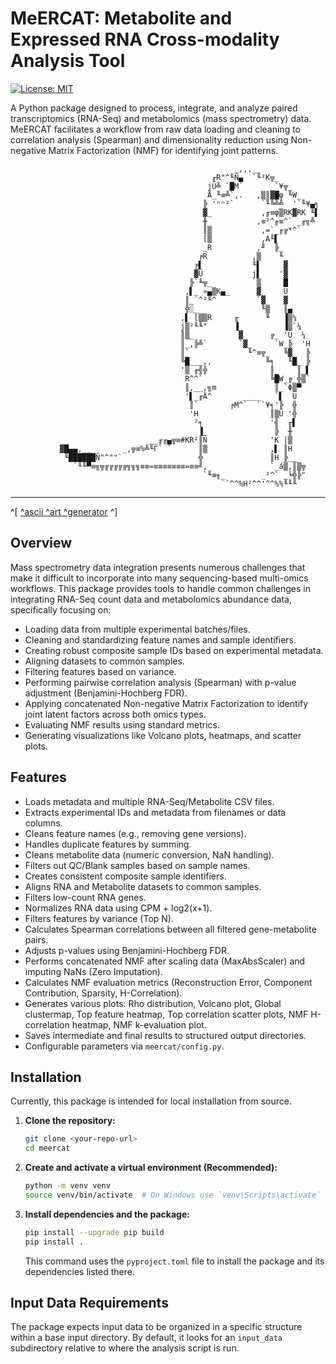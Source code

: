 # MeERCAT: Metabolite and Expressed RNA Cross-modality Analysis Tool

[![License: MIT](https://img.shields.io/badge/License-MIT-yellow.svg)](https://opensource.org/licenses/MIT) <!-- Choose your license and update badge -->

A Python package designed to process, integrate, and analyze paired transcriptomics (RNA-Seq) and metabolomics (mass spectrometry) data. MeERCAT facilitates a workflow from raw data loading and cleaning to correlation analysis (Spearman) and dimensionality reduction using Non-negative Matrix Factorization (NMF) for identifying joint patterns.

     
     
     
                                                      _,,,__
                                                 ╓R"^╙Ñ▄  `╙²K╦_
                                                jÜ╩ `█M`      _`¥╦_
                                                Å_╙≡╩`,.   ,▒║▓█φ ╙W_
                                               ╠ 'ⁿⁿ²`      `╙╚╩╩  '`╙¥▄╕
                                               ▓_           ,╓≡φ▒RK▓RK ╙▌
                                               ╫           ,≡²^╓≡^` _╓╗╩
                                               ║▒           ,=`_╓╔*^`
                                               [▒           ,A╙▌
                                               _R          ,╜  ╠_
                                              ╒R          ,▒    ╙_
                                             ╒▌           ╙▌     ▓
                                             ▓Ü           j▌    '▓
                                            ╠`╙╦_          ▒     █
                                           ,▌_ »▄▒K▄_      ▓_    Ü
                                           ║_`^²╙^         `▓    ▓
                                           ╬░_              ╙▒   ║▄
                                          ,▌ [▒▒R     ╓      ╙   ▐▒¼
                                          j▒²╙╙"      ▐_         ▐▒`¼
                                          ║▒_          ▓      ╔_ 'Ü  ¼
                                          ║_,╠╩`       `▓_     `W_╠  'H
                                          ║`             ╙^≡╦_   ╚▓   ╠
                                          ╚█___,,            ╚╕   ╙█_ ╠
                                          '▒ ╓╣╬              ║_    ║_▌
                                           R^^`               ╚█W_╔_╬▒`
                                           ║,__,╗m             ║_`Φ▒▀
                                           '▌_╓Ä^       ____   `▌  Ü
                                            ║`       ╒M^`  ``¥╕'╠  ╬
                                            'H                ║▒Ü '╬
                                             ²╕               '╣  ╓▌
                                              ▐_               ╠  ╫
                                   __╓╓▄╦≡#KR²║Ñ              'K |▒
               ▓█▄▄,__       _,╦≡%╩╙Γ` `      ║▒              ,▌ ║H
                ╙██████Ñ"^""`                 ╬               ║H ╠__
                  `╙╙▀≡╗╦╔╔╔╔╔╗╗╗≡≡=≡≡≡≡≡≡≡=≡≡╝,              `_á▒,║▒╦
                                               `╙≡╖_        _²^` _╘╬╠"
                                                   ``^^%H²^^'^^%%╙╙╙
     
     
     
    
---
^[ [^ascii ^art ^generator](http://asciiart.club) ^] 

## Overview

Mass spectrometry data integration presents numerous challenges that make it difficult to incorporate into many sequencing-based multi-omics workflows. This package provides tools to handle common challenges in integrating RNA-Seq count data and metabolomics abundance data, specifically focusing on:

*   Loading data from multiple experimental batches/files.
*   Cleaning and standardizing feature names and sample identifiers.
*   Creating robust composite sample IDs based on experimental metadata.
*   Aligning datasets to common samples.
*   Filtering features based on variance.
*   Performing pairwise correlation analysis (Spearman) with p-value adjustment (Benjamini-Hochberg FDR).
*   Applying concatenated Non-negative Matrix Factorization to identify joint latent factors across both omics types.
*   Evaluating NMF results using standard metrics.
*   Generating visualizations like Volcano plots, heatmaps, and scatter plots.

## Features

*   Loads metadata and multiple RNA-Seq/Metabolite CSV files.
*   Extracts experimental IDs and metadata from filenames or data columns.
*   Cleans feature names (e.g., removing gene versions).
*   Handles duplicate features by summing.
*   Cleans metabolite data (numeric conversion, NaN handling).
*   Filters out QC/Blank samples based on sample names.
*   Creates consistent composite sample identifiers.
*   Aligns RNA and Metabolite datasets to common samples.
*   Filters low-count RNA genes.
*   Normalizes RNA data using CPM + log2(x+1).
*   Filters features by variance (Top N).
*   Calculates Spearman correlations between all filtered gene-metabolite pairs.
*   Adjusts p-values using Benjamini-Hochberg FDR.
*   Performs concatenated NMF after scaling data (MaxAbsScaler) and imputing NaNs (Zero Imputation).
*   Calculates NMF evaluation metrics (Reconstruction Error, Component Contribution, Sparsity, H-Correlation).
*   Generates various plots: Rho distribution, Volcano plot, Global clustermap, Top feature heatmap, Top correlation scatter plots, NMF H-correlation heatmap, NMF k-evaluation plot.
*   Saves intermediate and final results to structured output directories.
*   Configurable parameters via `meercat/config.py`.

## Installation

Currently, this package is intended for local installation from source.

1.  **Clone the repository:**
    ```bash
    git clone <your-repo-url>
    cd meercat
    ```
2.  **Create and activate a virtual environment (Recommended):**
    ```bash
    python -m venv venv
    source venv/bin/activate  # On Windows use `venv\Scripts\activate`
    ```
3.  **Install dependencies and the package:**
    ```bash
    pip install --upgrade pip build
    pip install .
    ```
    This command uses the `pyproject.toml` file to install the package and its dependencies listed there.

## Input Data Requirements

The package expects input data to be organized in a specific structure within a base input directory. By default, it looks for an `input_data` subdirectory relative to where the analysis script is run.